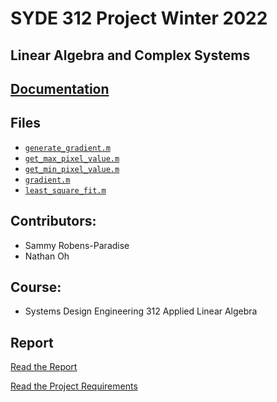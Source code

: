 # SYDE 312 Project Winter 2022

## Linear Algebra and Complex Systems

## [Documentation](https://sammyrobensparadise.github.io/SYDE-312/)

## Files

- [`generate_gradient.m`](/src/html/generate_gradient.html)
- [`get_max_pixel_value.m`](/src/html/get_max_pixel_value.html)
- [`get_min_pixel_value.m`](/src/html/get_min_pixel_value.html)
- [`gradient.m`](/src/html/gradient.html)
- [`least_square_fit.m`](/src/html/least_square_fit.html)

## Contributors:

- Sammy Robens-Paradise
- Nathan Oh

## Course:

- Systems Design Engineering 312 Applied Linear Algebra

## Report

[Read the Report](/report/report.pdf)

[Read the Project Requirements](/requirements/instructions.pdf)
